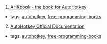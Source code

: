 1. [AHKbook - the book for AutoHotkey](http://ahkscript.github.io/ahkbook/index.html)
  * tags: [autohotkey](tags/autohotkey.md), [free-programming-books](tags/free-programming-books.md)
2. [AutoHotkey Official Documentation](https://autohotkey.com/docs/AutoHotkey.htm)
  * tags: [autohotkey](tags/autohotkey.md), [free-programming-books](tags/free-programming-books.md)
